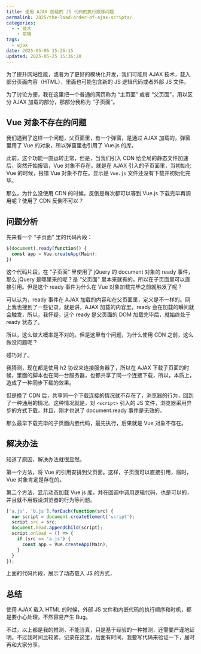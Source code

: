 ```yaml
---
title: 使用 AJAX 加载的 JS 代码的执行顺序问题
permalink: 2025/the-load-order-of-ajax-scripts/
categories:
  - - 技术
    - 前端
tags:
  - ajax
date: 2025-05-06 15:26:15
updated: 2025-05-25 15:36:28
---
```

为了提升网站性能，或者为了更好的模块化开发，我们可能用 AJAX 技术，载入部分页面内容（HTML），里面也可能包含新的 JS 逻辑代码或者外部 JS 文件。

为了讨论方便，我在这里把一个普通的网页称为 “主页面” 或者 “父页面”，用以区分 AJAX 加载的部分，那部分我称为 “子页面”。

<!--more-->

## Vue 对象不存在的问题

我们遇到了这样一个问题，父页面里，有一个弹窗，是通过 AJAX 加载的，弹窗里用了 Vue 的对象，所以弹窗里也引用了 Vue.js 的库。

此前，这个功能一直运转正常，但是，当我们引入 CDN 给全局的静态文件加速后，突然开始报错，Vue 对象不存在。就是在 AJAX 引入的子页面里，当初始化 Vue 的时候，报错 Vue 对象不存在。显示是 `Vue.js` 文件还没有下载并初始化完毕。

那么，为什么没使用 CDN 的时候，反倒是每次都可以等到 Vue.js 下载完毕再调用呢？使用了 CDN 反倒不可以？

## 问题分析

先来看一个 “子页面” 里的代码片段：

```js
$(document).ready(function() {
  const app = Vue.createApp(Main);
})
```

这个代码片段，在 “子页面” 里使用了 jQuery 的 document 对象的 ready 事件，那么 jQuery 是哪里来的呢？是 “父页面” 里本来就有的，所以在子页面里可以直接引用。但是这个 ready 事件为什么在 Vue 对象加载完毕之前就触发了呢？

可以认为，ready 事件在 AJAX 加载的内容和在父页面里，定义是不一样的。网上我也搜到了一些记录，就是讲，AJAX 加载的内容里，ready 会在加载的瞬间就会触发，所以，我怀疑，这个 ready 是父页面的 DOM 加载完毕后，就始终处于 ready 状态了。

所以，这么做大概率是不对的。但是这里有个问题，为什么使用 CDN 之前，这么做没问题呢？

碰巧对了。

我猜测，现在都是使用 h2 协议来连接服务器了，所以在 AJAX 下载子页面的时候，里面的脚本也在同一台服务器，也都共享了同一个连接下载，所以，本质上，造成了一种同步下载的效果。

但是换了 CDN 后，共享同一个下载连接的情况就不存在了，浏览器的行为，回到了一种通用的情况。这种情况就是，对 `<script>` 引入的 JS 文件，浏览器采用异步的方式下载，并且，刚才也说了 document.ready 事件是无效的。

那么最早下载完毕的子页面内嵌代码，最先执行，后果就是 Vue 对象不存在。

## 解决办法

知道了原因，解决办法就很显然。

第一个方法，将 Vue 的引用安排到父页面。这样，子页面可以直接引用，届时，Vue 对象肯定是存在的。

第二个方法，显示动态加载 Vue.js 库，并在回调中调用逻辑代码，也是可以的，并且就不用假设浏览器的行为等问题。

```js
['a.js', 'b.js'].forEach(function(src) {
  var script = document.createElement('script');
  script.src = src;
  document.head.appendChild(script);
  script.onload = () => {
    if (src == 'a.js') {
      const app = Vue.createApp(Main);
    }
  }
});
```

上面的代码片段，展示了动态载入 JS 的方式，

## 总结

使用 AJAX 载入 HTML 的时候，外部 JS 文件和内嵌代码的执行顺序和时机，都是要小心处理，不然容易产生 Bug。

不过，以上都是我的推测，不能当真，只是基于经验的一种推测，还需要严谨地证明。不过我时间比较紧，记录在这里，后面有时间，我要写代码来验证一下，届时再和大家分享。
